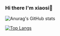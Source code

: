 ### Hi there I'm xiaosi👋

![Anurag's GitHub stats](https://github-readme-stats.vercel.app/api?username=supercutexiaosi&theme=default&show_icons=true)


[![Top Langs](https://github-readme-stats.vercel.app/api/top-langs/?username=supercutexiaosi&layout=compact)](https://github.com/SuperCuteXiaoSi)
